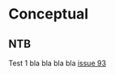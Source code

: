 # Conceptual



## NTB

Test 1 bla bla bla bla [issue 93](https://github.com/bimloket/visi/issues/93)


